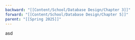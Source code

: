 ```yaml
---
backward: "[[Content/School/Database Design/Chapter 3]]"
forward: "[[Content/School/Database Design/Chapter 5]]"
parent: "[[Spring 2025]]"
---
```

asd